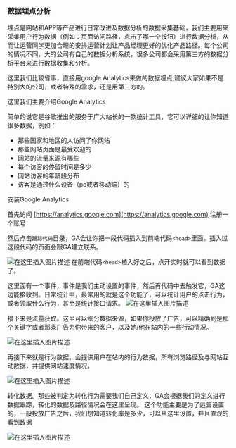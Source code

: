 ### 数据埋点分析

埋点是网站和APP等产品进行日常改进及数据分析的数据采集基础，我们主要用来采集用户行为数据（例如：页面访问路径，点击了哪一个按钮）进行数据分析，从而让运营同学更加合理的安排运营计划让产品经理更好的优化产品路径。每个公司的情况不同，大的公司有自己的数据分析系统，很多公司都会采用第三方的数据分析平台来进行数据收集和分析。  

这里我们比较省事，直接用google Analytics来做的数据埋点,建议大家如果不是特别大的公司，或者特殊的需求，还是用第三方的。

这里我们主要介绍Google Analytics

简单的说它是谷歌推出的服务于广大站长的一款统计工具，它可以详细的让你知道很多数据，例如：

- 那些国家和地区的人访问了你网站
- 那些网站页面是最受欢迎的
- 网站的流量来源有哪些
- 每个访客的停留时间是多少
- 网站访客的年龄段分布
- 访客是通过什么设备（pc或者移动端）的

安装Google Analytics

首先访问 [https://analytics.google.com](https://analytics.google.com) 注册一个账号

然后点击`跟踪代码`目录，GA会让你把一段代码插入到前端代码`<head>`里面。插入过这段代码的页面会跟GA建立联系。

![在这里插入图片描述](https://img-blog.csdnimg.cn/20201021184723485.png?x-oss-process=image/watermark,type_ZmFuZ3poZW5naGVpdGk,shadow_10,text_aHR0cHM6Ly9ibG9nLmNzZG4ubmV0L3FxXzI0MDczODg1,size_16,color_FFFFFF,t_70#pic_center)
在前端代码`<head>`植入好之后，点开实时就可以看到数据了。

这里面有一个事件，事件是我们主动设置的事件，然后再代码中去触发它，GA这边能接收到。日常统计中，最常用的就是这个功能了，可以统计用户的点击行为，或者领取什么行为，甚至是统计接口请求。
![在这里插入图片描述](https://img-blog.csdnimg.cn/2020102118494017.png?x-oss-process=image/watermark,type_ZmFuZ3poZW5naGVpdGk,shadow_10,text_aHR0cHM6Ly9ibG9nLmNzZG4ubmV0L3FxXzI0MDczODg1,size_16,color_FFFFFF,t_70#pic_center)


接下来是流量获取。这里可以细分数据来源，如果你投放了广告，可以精确到是那个关键字或者那条广告为你带来的客户，以及她/他在站内的一些行动情况。

![在这里插入图片描述](https://img-blog.csdnimg.cn/20201021190013138.png?x-oss-process=image/watermark,type_ZmFuZ3poZW5naGVpdGk,shadow_10,text_aHR0cHM6Ly9ibG9nLmNzZG4ubmV0L3FxXzI0MDczODg1,size_16,color_FFFFFF,t_70#pic_center)

再接下来就是行为数据。会提供用户在站内的行为数据，所有浏览路径及与网站互动数据，并提供网站速度情况。


![在这里插入图片描述](https://img-blog.csdnimg.cn/20201021190049969.png?x-oss-process=image/watermark,type_ZmFuZ3poZW5naGVpdGk,shadow_10,text_aHR0cHM6Ly9ibG9nLmNzZG4ubmV0L3FxXzI0MDczODg1,size_16,color_FFFFFF,t_70#pic_center)

转化数据。那些被判定为转化行为需要我们自己定义，GA会根据我们的定义进行数据跟踪，转化的数据及路径情况会在这里呈现。
这个功能主要是为了运营设置的，一般投放广告之后，我们想知道转化率是多少，可以从这里设置，并且直观的看到数据

![在这里插入图片描述](https://img-blog.csdnimg.cn/2020102119031635.png?x-oss-process=image/watermark,type_ZmFuZ3poZW5naGVpdGk,shadow_10,text_aHR0cHM6Ly9ibG9nLmNzZG4ubmV0L3FxXzI0MDczODg1,size_16,color_FFFFFF,t_70#pic_center)